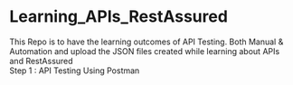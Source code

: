 # Learning_APIs_RestAssured
This Repo is to have the learning outcomes of API Testing. Both Manual & Automation 
and upload the JSON files created while learning about APIs and RestAssured  
Step 1 : API Testing Using Postman
